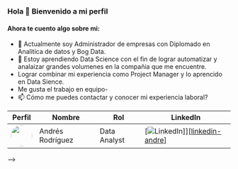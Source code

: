 ### Hola 👋 Bienvenido a mi perfil

#### Ahora te cuento algo sobre mi:

- 🔭 Actualmente soy Administrador de empresas con Diplomado en Analitica de datos y Bog Data.
- 🌱 Estoy aprendiendo Data Science con el fin de lograr automatizar y analaizar grandes volumenes en la compañia que me encuentre.
- Lograr combinar mi experiencia como Project Manager y lo aprencido en Data Sience.
- Me gusta el trabajo en equipo-
- 📫 Cómo me puedes contactar y conocer mi experiencia laboral?

| Perfil                                                | Nombre              | Rol              | LinkedIn                                             |
|-------------------------------------------------------|---------------------|------------------|------------------------------------------------------|
| <img src="https://media.licdn.com/dms/image/D4E03AQHHB624K_lnbQ/profile-displayphoto-shrink_100_100/0/1707653483491?e=1715212800&v=beta&t=Jw_kURbVmfam3Eo61LC4cdU3Gyzx_5iMTTN6i4KHIi4" width=48 style="border-radius:50%"> | Andrés Rodríguez   | Data Analyst     | [![LinkedIn](https://download.logo.wine/logo/LinkedIn/LinkedIn-Logo.wine.png)]][[linkedin-andre](https://www.linkedin.com/in/andres-rodriguez-9737ba138/)]           |

-->
